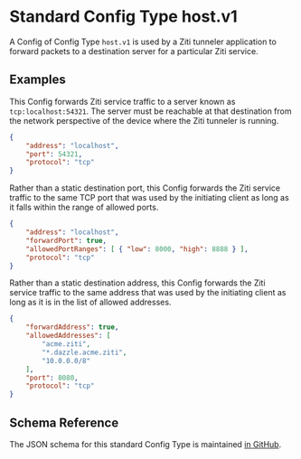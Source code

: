 # Standard Config Type host.v1

A Config of Config Type `host.v1` is used by a Ziti tunneler application to forward packets to a destination server for a particular Ziti service.

## Examples

This Config forwards Ziti service traffic to a server known as `tcp:localhost:54321`. The server must be reachable at that destination from the network perspective of the device where the Ziti tunneler is running.

```json
{
    "address": "localhost",
    "port": 54321,
    "protocol": "tcp"
}
```

Rather than a static destination port, this Config forwards the Ziti service traffic to the same TCP port that was used by the initiating client as long as it falls within the range of allowed ports.

```json
{
    "address": "localhost",
    "forwardPort": true,
    "allowedPortRanges": [ { "low": 8000, "high": 8888 } ],
    "protocol": "tcp"
}
```

Rather than a static destination address, this Config forwards the Ziti service traffic to the same address that was used by the initiating client as long as it is in the list of allowed addresses.

```json
{
    "forwardAddress": true,
    "allowedAddresses": [
        "acme.ziti",
        "*.dazzle.acme.ziti",
        "10.0.0.0/8"
    ],
    "port": 8080,
    "protocol": "tcp"
}
```

## Schema Reference

The JSON schema for this standard Config Type is maintained [in GitHub](https://github.com/openziti/edge/blob/main/tunnel/entities/host.v1.json).
